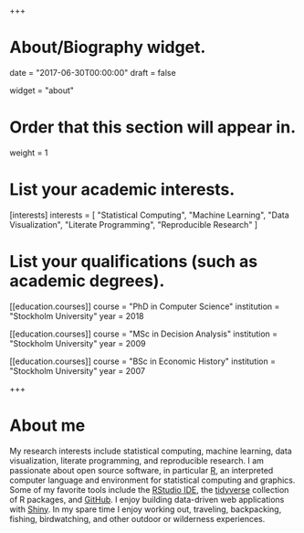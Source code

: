 +++
# About/Biography widget.

date = "2017-06-30T00:00:00"
draft = false

widget = "about"

# Order that this section will appear in.
weight = 1

# List your academic interests.
[interests]
  interests = [
    "Statistical Computing",
    "Machine Learning",
    "Data Visualization",
    "Literate Programming",
    "Reproducible Research"
  ]

# List your qualifications (such as academic degrees).
[[education.courses]]
  course = "PhD in Computer Science"
  institution = "Stockholm University"
  year = 2018

[[education.courses]]
  course = "MSc in Decision Analysis"
  institution = "Stockholm University"
  year = 2009

[[education.courses]]
  course = "BSc in Economic History"
  institution = "Stockholm University"
  year = 2007
 
+++

# About me

My research interests include statistical computing, machine learning, data visualization, literate programming, and reproducible research. I am passionate about open source software, in particular [R](https://cran.r-project.org/), an interpreted computer language and environment for statistical computing and graphics. Some of my favorite tools include the [RStudio IDE](https://www.rstudio.com/products/rstudio/), the [tidyverse](http://tidyverse.org/) collection of R packages, and [GitHub](https://github.com/samuel-bohman). I enjoy building data-driven web applications with [Shiny](http://shiny.rstudio.com/). In my spare time I enjoy working out, traveling, backpacking, fishing, birdwatching, and other outdoor or wilderness experiences. 